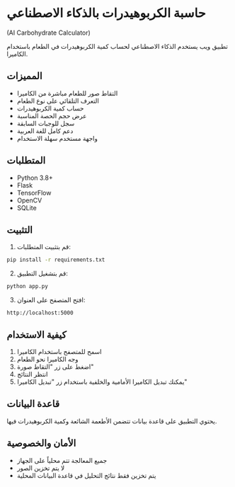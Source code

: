 # حاسبة الكربوهيدرات بالذكاء الاصطناعي
(AI Carbohydrate Calculator)

تطبيق ويب يستخدم الذكاء الاصطناعي لحساب كمية الكربوهيدرات في الطعام باستخدام الكاميرا.

## المميزات
- التقاط صور للطعام مباشرة من الكاميرا
- التعرف التلقائي على نوع الطعام
- حساب كمية الكربوهيدرات
- عرض حجم الحصة المناسبة
- سجل للوجبات السابقة
- دعم كامل للغة العربية
- واجهة مستخدم سهلة الاستخدام

## المتطلبات
- Python 3.8+
- Flask
- TensorFlow
- OpenCV
- SQLite

## التثبيت

1. قم بتثبيت المتطلبات:
```bash
pip install -r requirements.txt
```

2. قم بتشغيل التطبيق:
```bash
python app.py
```

3. افتح المتصفح على العنوان:
```
http://localhost:5000
```

## كيفية الاستخدام
1. اسمح للمتصفح باستخدام الكاميرا
2. وجه الكاميرا نحو الطعام
3. اضغط على زر "التقاط صورة"
4. انتظر النتائج
5. يمكنك تبديل الكاميرا الأمامية والخلفية باستخدام زر "تبديل الكاميرا"

## قاعدة البيانات
يحتوي التطبيق على قاعدة بيانات تتضمن الأطعمة الشائعة وكمية الكربوهيدرات فيها.

## الأمان والخصوصية
- جميع المعالجة تتم محلياً على الجهاز
- لا يتم تخزين الصور
- يتم تخزين فقط نتائج التحليل في قاعدة البيانات المحلية
